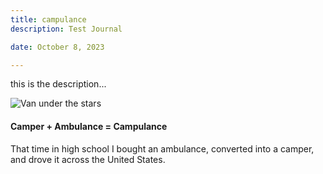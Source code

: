 ```yaml
---
title: campulance
description: Test Journal

date: October 8, 2023

---
```


this is the description...


![Van under the stars](/assets/images/starvan.jpg)

#### Camper + Ambulance = Campulance

That time in high school I bought an ambulance, converted into a camper, and drove it across the United States.